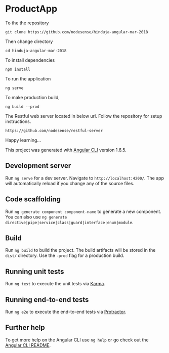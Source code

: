 # ProductApp

To the the repository

`git clone https://github.com/nodesense/hinduja-angular-mar-2018`

Then change directory 

`cd hinduja-angular-mar-2018`

To install dependencies

`npm install`


To run the application

`ng serve`

To make production build,

`ng build --prod`


The Restful web server located in below url. Follow the repository for setup instructions.

`https://github.com/nodesense/restful-server`

Happy learning...

This project was generated with [Angular CLI](https://github.com/angular/angular-cli) version 1.6.5.

## Development server

Run `ng serve` for a dev server. Navigate to `http://localhost:4200/`. The app will automatically reload if you change any of the source files.

## Code scaffolding

Run `ng generate component component-name` to generate a new component. You can also use `ng generate directive|pipe|service|class|guard|interface|enum|module`.

## Build

Run `ng build` to build the project. The build artifacts will be stored in the `dist/` directory. Use the `-prod` flag for a production build.

## Running unit tests

Run `ng test` to execute the unit tests via [Karma](https://karma-runner.github.io).

## Running end-to-end tests

Run `ng e2e` to execute the end-to-end tests via [Protractor](http://www.protractortest.org/).

## Further help

To get more help on the Angular CLI use `ng help` or go check out the [Angular CLI README](https://github.com/angular/angular-cli/blob/master/README.md).

